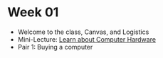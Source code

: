 # Week 01

- Welcome to the class, Canvas, and Logistics
- Mini-Lecture: [Learn about Computer Hardware](../computer-parts/)
- Pair 1: Buying a computer
